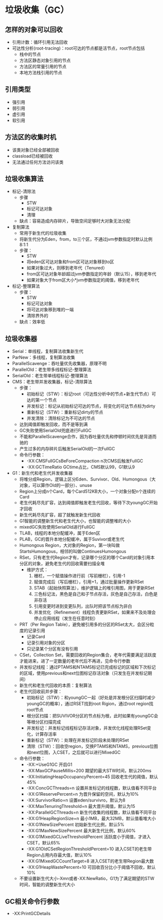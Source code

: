 垃圾收集（GC）
===
怎样的对象可以回收
---
* 引用计数：循环引用无法回收
* 可达性分析(root-tracing)：root可达的节点都是活节点，root节点包括
	- 栈中的节点
	- 方法区静态对象引用的节点
	- 方法区的常量引用的节点
	- 本地方法栈引用的节点

引用类型
---
* 强引用
* 弱引用
* 虚引用
* 软引用

方法区的收集时机
---
* 该类对象已经全部被回收
* classload已经被回收
* 无法通过任何方法访问该类

垃圾收集算法
---
* 标记-清除法
	+ 步骤
		- STW
		- 标记可达对象
		- 清理
	+ 缺点：容易造成内存碎片，导致空间足够时大对象无法分配
* 复制算法
	+ 常用于新生代的垃圾收集
	+ 将新生代分为Eden，from，to三个区，不通过jvm参数指定时默认比例8:1:1
	+ 步骤：
		- STW
		- 将eden区可达对象和from区可达对象移到to区
		- 如果对象过大，则移到老年代（Tenured）
		- from区可达对象年龄超过jvm参数指定的年龄（默认15），移到老年代
		- 如果对象大于from区大小*jvm参数指定的阈值，移到老年代
* 标记-整理算法
	+ 步骤：
		- STW
		- 标记可达对象
		- 将可达对象移到堆的一端
		- 清除界外的
	+ 缺点：效率低

垃圾收集器
---
* Serial：单线程，复制算法收集新生代
* ParNew：多线程，复制算法收集
* ParallelScavenge：吞吐量优先收集器，原理不明
* ParallelOld：老生带多线程标记-整理算法
* SerialOld：老生带单线程标记-整理算法
* CMS：老生带并发收集器，标记-清除算法
	+ 步骤：
		- 初始标记（STW）：标记root（可达性分析中的节点+新生代节点）可达的第一个节点
		- 并发标记：标记从初始标记可达的节点，将变化的可达节点标为dirty
		- 重新标记（STW）：重新标记dirty的节点
		- 并发清除：清除标记为不可达的节点
	+ 达到阈值即触发回收，而不是等到满
	+ GC失败使用SerialOld兜底进行FullGC
	+ 不能和ParallelScavenge合作，因为吞吐量优先和停顿时间优先是背道而驰的
	+ 产生过多的内存碎片后触发SerialOld的一次FullGC
	+ 命令行参数：
		- -XX:CMSFullGCsBeForeCompaction	n次CMS后触发FullGC
		- -XX:GCTimeRatio	GCtime占比，CMS默认99，G1默认9
* G1：新生代和老生代并发收集器
	+ 将堆分成Region，逻辑上区分Eden、Survivor、Old、Humongous（大对象，可以算作Old的一部分）、unuse
	+ Region上分成n个Card，每个Card512KB大小，一个对象分配n个连续的Card
	+ 老生代耗尽先扩容，达到阈值即触发老生代回收，等待下次youngGC开始才回收
	+ 新生代耗尽先扩容，超了就触发新生代回收
	+ G1智能的调整新生代和老生代大小，也智能的调整堆的大小
	+ mixedGC失败使用SerialOld进行FullGC
	+ TLAB，线程的本地分配缓冲，属于Eden区
	+ PLAB，GC的晋升本地分配缓冲，属于Suvivor或老生代
	+ Humongous Region，大对象的Region，第一块叫做StartsHumongous，相邻的叫做ContinuesHumongous
	+ RSet，只有老生代Region才有，记录哪个分区的哪个Card的对象引用本分区的对象，避免老生代的回收需要扫描全堆
		- 维护方式：
			1. 栅栏，一个赋值操作进行前（写前栅栏），引用-1
			2. 赋值完成后（写后栅栏），引用+1，通过批量操作更新RSet
			3. STAB（起始快照算法），维护逻辑上的堆引用图，用于更新RSet
			4. 三色标记法，黑色是自己和子节点存活，灰色是自己存活，白色是非存活
			5. 引用变更时进到变更队列，出队时把该节点标为非白
			6. 并发优化（Refinement）线程负责更新RSet，如果来不及处理会停止应用线程（发生在任意时刻）
	+ PRT（Per Region Table），避免被引用多的分区的RSet太大，会区分粒度的记录引用
		- 记录Card
		- 记录引用对象的分区
		- 只记录某个分区有没有引用
	+ CSet，Collection Set，需要回收的Region集合，老年代需要满足活跃度才能进来，进了一定数量的老年代后不再进，见命令行参数
	+ 并发标记线程：通过PTAMS和NTAMS标记已完成标记的区域和下次标记的区域，使用previous和next位图标记存活对象（只发生在并发标记期间）
	+ 新生代和老生代回收的本质：复制算法
	+ 老生代回收前并步骤：
		- 初始标记（STW）：和youngGC一起（好处是并发根分区扫描时减少youngGC的概率），通过RSET找到root Rigion，通过root region找root节点
		- 根分区扫描：把SUVIVOR分区的节点标为根，此时如果有youngGC会等根分区扫描完成
		- 并发标记：并发标记线程标记存活对象，并发优化线程处理RSet变化，计算存活率
		- 重新标记（STW）：处理在并发标记阶段未处理的RSet
		- 清除（STW）：回收空region，交换PTAMS和NTAMS，previous位图和next位图，入CSET，之后就可以进行MixedGC
	+ 命令行参数：
		- -XX:+UseG1GC	开启G1
		- -XX:MaxGCPauseMillis=200	期望的最大STW时间，默认200ms
		- -XX:InitiatingHeapOccupancyPercent=45	回收老生代的阈值，默认45%
		- -XX:ConcGCThreads=n	设置并发标记的线程数，默认值看不同平台
		- -XX:G1ReservePercent=n	为晋升保留的空间，默认为10%
		- -XX:SurvivorRatio=n	设置eden/survivro，默认为8
		- -XX:MaxTenuringThreshold=n	最大晋升阈值，默认为15
		- -XX:ParallelGCThreads=n	新生代收集的线程数，默认值看不同平台
		- -XX:G1HeapRegionSize=n	最小1MB，最大32MB，默认值看堆大小
		- -XX:G1NewSizePercent	初始新生代比例，默认5%
		- -XX:G1MaxNewSizePercent	最大新生代比例，默认60%
		- -XX:G1MixedGCLiveThresholdPercent	活跃度小于阈值，才进入CSET，默认65%
		- -XX:G1OldCSetRegionThresholdPercent=10	进入CSET的老生带Region占用内存最大值，默认10%
		- -XX:G1MixedGCCountTarget=8	进入CSET的老生带Region最大数
		- -XX:G1HeapWastePercent=10 可回收百分比小于阈值不回收，默认10%
	+ 不要设置新生代大小-Xmn或者-XX:NewRatio，G1为了满足期望的STW时间，智能的调整新生代大小

GC相关命令行参数
---
* -XX:PrintGCDetails